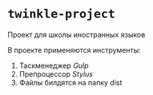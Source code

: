 # `twinkle-project`
Проект для школы иностранных языков

В проекте применяются инструменты:
1. Таскменеджер _Gulp_
2. Препроцессор _Stylus_
3. Файлы билдятся на папку dist
